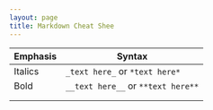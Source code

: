 ```yaml
---
layout: page
title: Markdown Cheat Shee
---
```


| Emphasis | Syntax                             |
| -------- | ---------------------------------- |
| Italics  | `_text here_` or `*text here*`     |
| Bold     | `__text here__` or `**text here**` |
|          |                                    |
|          |                                    |